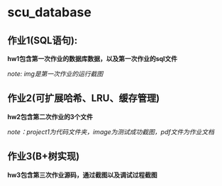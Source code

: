 # scu_database
## 作业1(SQL语句):

**hw1包含第一次作业的数据库数据，以及第一次作业的sql文件**

*note: img是第一次作业的运行截图*



## 作业2(可扩展哈希、LRU、缓存管理)

**hw2包含第二次作业的3个文件**

*note：project1为代码文件夹，image为测试成功截图，pdf文件为作业文档*

## 作业3(B+树实现)
**hw3包含第三次作业源码，通过截图以及调试过程截图**
